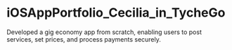 # iOSAppPortfolio_Cecilia_in_TycheGo
Developed a gig economy app from scratch, enabling users to post services, set prices, and process payments securely.
